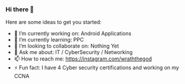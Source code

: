 ### Hi there 👋

Here are some ideas to get you started:

- 🔭 I’m currently working on: Android Applications
- 🌱 I’m currently learning: PPC
- 👯 I’m looking to collaborate on: Nothing Yet
- 💬 Ask me about: IT / CyberSecurity / Networking
- 📫 How to reach me: https://instagram.com/wraththegod
- ⚡ Fun fact: I have 4 Cyber security certifications and working on my CCNA
